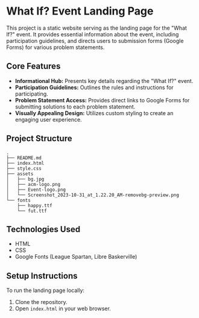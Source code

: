 # What If? Event Landing Page

This project is a static website serving as the landing page for the "What If?" event. It provides essential information about the event, including participation guidelines, and directs users to submission forms (Google Forms) for various problem statements.

## Core Features

-   **Informational Hub:** Presents key details regarding the "What If?" event.
-   **Participation Guidelines:** Outlines the rules and instructions for participating.
-   **Problem Statement Access:** Provides direct links to Google Forms for submitting solutions to each problem statement.
-   **Visually Appealing Design:** Utilizes custom styling to create an engaging user experience.

## Project Structure

```
.
├── README.md
├── index.html
├── style.css
├── assets
│   ├── bg.jpg
│   ├── acm-logo.png
│   ├── Event-logo.png
│   └── Screenshot_2023-10-31_at_1.22.20_AM-removebg-preview.png
└── fonts
    ├── happy.ttf
    └── fut.ttf
```

## Technologies Used

-   HTML
-   CSS
-   Google Fonts (League Spartan, Libre Baskerville)

## Setup Instructions

To run the landing page locally:

1.  Clone the repository.
2.  Open `index.html` in your web browser.
